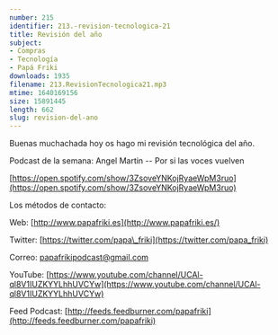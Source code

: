 ```yaml
---
number: 215
identifier: 213.-revision-tecnologica-21
title: Revisión del año
subject:
- Compras
- Tecnología
- Papá Friki
downloads: 1935
filename: 213.RevisionTecnologica21.mp3
mtime: 1640169156
size: 15891445
length: 662
slug: revision-del-ano
---
```

Buenas muchachada hoy os hago mi revisión tecnológica del año.  

Podcast de la semana: Angel Martin -- Por si las voces vuelven  

[https://open.spotify.com/show/3ZsoveYNKojRyaeWpM3ruo](https://open.spotify.com/show/3ZsoveYNKojRyaeWpM3ruo)  

Los métodos de contacto:  

Web: [http://www.papafriki.es](http://www.papafriki.es/)  

Twitter: [https://twitter.com/papa\_friki](https://twitter.com/papa_friki)

Correo: [papafrikipodcast@gmail.com](https://archive.org/details/papafrikipodast@gmail.com)

YouTube: [https://www.youtube.com/channel/UCAl-ql8V1IUZKYYLhhUVCYw](https://www.youtube.com/channel/UCAl-ql8V1IUZKYYLhhUVCYw)  

Feed Podcast: [http://feeds.feedburner.com/papafriki](http://feeds.feedburner.com/papafriki)